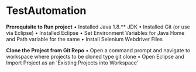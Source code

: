 # TestAutomation
**Prerequisite to Run project**
•	Installed Java 1.8.** JDK
•	Installed Git (or use via Eclipse)
•	Installed Eclipse 
•	Set Environment Variables for Java Home and Path variable for the same
•	Install Selenium Webdriver Files

**Clone the Project from Git Repo**
•	Open a command prompt and navigate to workspace where projects to be cloned	type git clone
•	Open Eclipse and Import Project as an 'Existing Projects into Workspace'
